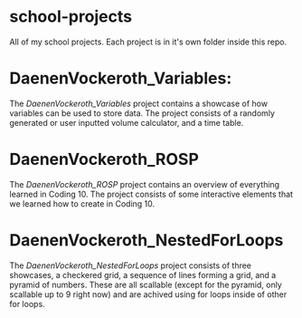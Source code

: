 # school-projects
All of my school projects. Each project is in it's own folder inside this repo.

# DaenenVockeroth_Variables:
The *DaenenVockeroth_Variables* project contains a showcase of how variables can be used to store data.
The project consists of a randomly generated or user inputted volume calculator, and a time table.

# DaenenVockeroth_ROSP
The *DaenenVockeroth_ROSP* project contains an overview of everything learned in Coding 10.
The project consists of some interactive elements that we learned how to create in Coding 10.

# DaenenVockeroth_NestedForLoops
The *DaenenVockeroth_NestedForLoops* project consists of three showcases, a checkered grid, a sequence of lines forming a grid, and a pyramid of numbers.
These are all scallable (except for the pyramid, only scallable up to 9 right now) and are achived using for loops inside of other for loops.